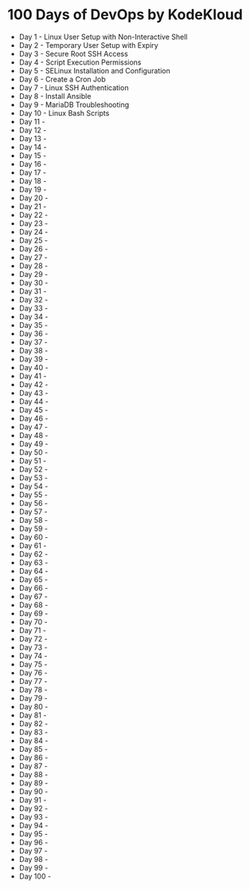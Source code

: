 # 100 Days of DevOps by KodeKloud

- Day 1 - Linux User Setup with Non-Interactive Shell
- Day 2 - Temporary User Setup with Expiry
- Day 3 - Secure Root SSH Access
- Day 4 - Script Execution Permissions
- Day 5 - SELinux Installation and Configuration
- Day 6 - Create a Cron Job
- Day 7 - Linux SSH Authentication
- Day 8 - Install Ansible
- Day 9 - MariaDB Troubleshooting
- Day 10 - Linux Bash Scripts
- Day 11 -
- Day 12 -
- Day 13 -
- Day 14 -
- Day 15 -
- Day 16 -
- Day 17 -
- Day 18 -
- Day 19 -
- Day 20 -
- Day 21 -
- Day 22 -
- Day 23 -
- Day 24 -
- Day 25 -
- Day 26 -
- Day 27 -
- Day 28 -
- Day 29 -
- Day 30 -
- Day 31 -
- Day 32 -
- Day 33 -
- Day 34 -
- Day 35 -
- Day 36 -
- Day 37 -
- Day 38 -
- Day 39 -
- Day 40 -
- Day 41 -
- Day 42 -
- Day 43 -
- Day 44 -
- Day 45 -
- Day 46 -
- Day 47 -
- Day 48 -
- Day 49 -
- Day 50 -
- Day 51 -
- Day 52 -
- Day 53 -
- Day 54 -
- Day 55 -
- Day 56 -
- Day 57 -
- Day 58 -
- Day 59 -
- Day 60 -
- Day 61 -
- Day 62 -
- Day 63 -
- Day 64 -
- Day 65 -
- Day 66 -
- Day 67 -
- Day 68 -
- Day 69 -
- Day 70 -
- Day 71 -
- Day 72 -
- Day 73 -
- Day 74 -
- Day 75 -
- Day 76 -
- Day 77 -
- Day 78 -
- Day 79 -
- Day 80 -
- Day 81 -
- Day 82 -
- Day 83 -
- Day 84 -
- Day 85 -
- Day 86 -
- Day 87 -
- Day 88 -
- Day 89 -
- Day 90 -
- Day 91 -
- Day 92 -
- Day 93 -
- Day 94 -
- Day 95 -
- Day 96 -
- Day 97 -
- Day 98 -
- Day 99 -
- Day 100 -
